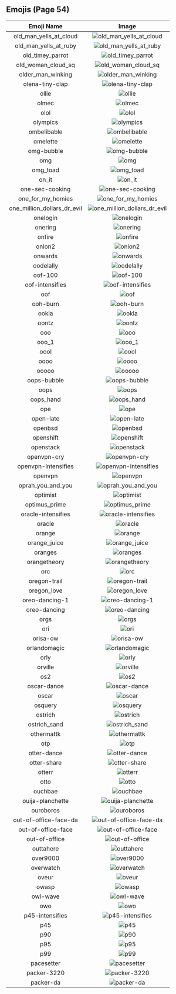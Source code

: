 
  ## Emojis (Page 54)
  |Emoji Name|Image|
  | :-: | :-: |
  |old_man_yells_at_cloud| ![old_man_yells_at_cloud](/emojis/hashicorp/old_man_yells_at_cloud.jpg)|
  |old_man_yells_at_ruby| ![old_man_yells_at_ruby](/emojis/hashicorp/old_man_yells_at_ruby.png)|
  |old_timey_parrot| ![old_timey_parrot](/emojis/hashicorp/old_timey_parrot.gif)|
  |old_woman_cloud_sq| ![old_woman_cloud_sq](/emojis/hashicorp/old_woman_cloud_sq.jpg)|
  |older_man_winking| ![older_man_winking](/emojis/hashicorp/older_man_winking.gif)|
  |olena-tiny-clap| ![olena-tiny-clap](/emojis/hashicorp/olena-tiny-clap.gif)|
  |ollie| ![ollie](/emojis/hashicorp/ollie.jpg)|
  |olmec| ![olmec](/emojis/hashicorp/olmec.jpg)|
  |olol| ![olol](/emojis/hashicorp/olol.gif)|
  |olympics| ![olympics](/emojis/hashicorp/olympics.png)|
  |ombelibable| ![ombelibable](/emojis/hashicorp/ombelibable.png)|
  |omelette| ![omelette](/emojis/hashicorp/omelette.png)|
  |omg-bubble| ![omg-bubble](/emojis/hashicorp/omg-bubble.gif)|
  |omg| ![omg](/emojis/hashicorp/omg.gif)|
  |omg_toad| ![omg_toad](/emojis/hashicorp/omg_toad.png)|
  |on_it| ![on_it](/emojis/hashicorp/on_it.png)|
  |one-sec-cooking| ![one-sec-cooking](/emojis/hashicorp/one-sec-cooking.png)|
  |one_for_my_homies| ![one_for_my_homies](/emojis/hashicorp/one_for_my_homies.gif)|
  |one_million_dollars_dr_evil| ![one_million_dollars_dr_evil](/emojis/hashicorp/one_million_dollars_dr_evil.jpg)|
  |onelogin| ![onelogin](/emojis/hashicorp/onelogin.png)|
  |onering| ![onering](/emojis/hashicorp/onering.png)|
  |onfire| ![onfire](/emojis/hashicorp/onfire.gif)|
  |onion2| ![onion2](/emojis/hashicorp/onion2.png)|
  |onwards| ![onwards](/emojis/hashicorp/onwards.png)|
  |oodelally| ![oodelally](/emojis/hashicorp/oodelally.gif)|
  |oof-100| ![oof-100](/emojis/hashicorp/oof-100.png)|
  |oof-intensifies| ![oof-intensifies](/emojis/hashicorp/oof-intensifies.gif)|
  |oof| ![oof](/emojis/hashicorp/oof.jpg)|
  |ooh-burn| ![ooh-burn](/emojis/hashicorp/ooh-burn.png)|
  |ookla| ![ookla](/emojis/hashicorp/ookla.jpg)|
  |oontz| ![oontz](/emojis/hashicorp/oontz.gif)|
  |ooo| ![ooo](/emojis/hashicorp/ooo.jpg)|
  |ooo_1| ![ooo_1](/emojis/hashicorp/ooo_1.png)|
  |oool| ![oool](/emojis/hashicorp/oool.png)|
  |oooo| ![oooo](/emojis/hashicorp/oooo.png)|
  |ooooo| ![ooooo](/emojis/hashicorp/ooooo.png)|
  |oops-bubble| ![oops-bubble](/emojis/hashicorp/oops-bubble.gif)|
  |oops| ![oops](/emojis/hashicorp/oops.jpg)|
  |oops_hand| ![oops_hand](/emojis/hashicorp/oops_hand.png)|
  |ope| ![ope](/emojis/hashicorp/ope.png)|
  |open-late| ![open-late](/emojis/hashicorp/open-late.jpg)|
  |openbsd| ![openbsd](/emojis/hashicorp/openbsd.gif)|
  |openshift| ![openshift](/emojis/hashicorp/openshift.png)|
  |openstack| ![openstack](/emojis/hashicorp/openstack.png)|
  |openvpn-cry| ![openvpn-cry](/emojis/hashicorp/openvpn-cry.gif)|
  |openvpn-intensifies| ![openvpn-intensifies](/emojis/hashicorp/openvpn-intensifies.gif)|
  |openvpn| ![openvpn](/emojis/hashicorp/openvpn.png)|
  |oprah_you_and_you| ![oprah_you_and_you](/emojis/hashicorp/oprah_you_and_you.gif)|
  |optimist| ![optimist](/emojis/hashicorp/optimist.png)|
  |optimus_prime| ![optimus_prime](/emojis/hashicorp/optimus_prime.png)|
  |oracle-intensifies| ![oracle-intensifies](/emojis/hashicorp/oracle-intensifies.gif)|
  |oracle| ![oracle](/emojis/hashicorp/oracle.jpg)|
  |orange| ![orange](/emojis/hashicorp/orange.png)|
  |orange_juice| ![orange_juice](/emojis/hashicorp/orange_juice.png)|
  |oranges| ![oranges](/emojis/hashicorp/oranges.png)|
  |orangetheory| ![orangetheory](/emojis/hashicorp/orangetheory.png)|
  |orc| ![orc](/emojis/hashicorp/orc.png)|
  |oregon-trail| ![oregon-trail](/emojis/hashicorp/oregon-trail.png)|
  |oregon_love| ![oregon_love](/emojis/hashicorp/oregon_love.png)|
  |oreo-dancing-1| ![oreo-dancing-1](/emojis/hashicorp/oreo-dancing-1.gif)|
  |oreo-dancing| ![oreo-dancing](/emojis/hashicorp/oreo-dancing.gif)|
  |orgs| ![orgs](/emojis/hashicorp/orgs.png)|
  |ori| ![ori](/emojis/hashicorp/ori.jpg)|
  |orisa-ow| ![orisa-ow](/emojis/hashicorp/orisa-ow.png)|
  |orlandomagic| ![orlandomagic](/emojis/hashicorp/orlandomagic.png)|
  |orly| ![orly](/emojis/hashicorp/orly.png)|
  |orville| ![orville](/emojis/hashicorp/orville.png)|
  |os2| ![os2](/emojis/hashicorp/os2.png)|
  |oscar-dance| ![oscar-dance](/emojis/hashicorp/oscar-dance.gif)|
  |oscar| ![oscar](/emojis/hashicorp/oscar.png)|
  |osquery| ![osquery](/emojis/hashicorp/osquery.png)|
  |ostrich| ![ostrich](/emojis/hashicorp/ostrich.png)|
  |ostrich_sand| ![ostrich_sand](/emojis/hashicorp/ostrich_sand.png)|
  |othermattk| ![othermattk](/emojis/hashicorp/othermattk.png)|
  |otp| ![otp](/emojis/hashicorp/otp.png)|
  |otter-dance| ![otter-dance](/emojis/hashicorp/otter-dance.gif)|
  |otter-share| ![otter-share](/emojis/hashicorp/otter-share.gif)|
  |otterr| ![otterr](/emojis/hashicorp/otterr.png)|
  |otto| ![otto](/emojis/hashicorp/otto.png)|
  |ouchbae| ![ouchbae](/emojis/hashicorp/ouchbae.png)|
  |ouija-planchette| ![ouija-planchette](/emojis/hashicorp/ouija-planchette.png)|
  |ouroboros| ![ouroboros](/emojis/hashicorp/ouroboros.png)|
  |out-of-office-face-da| ![out-of-office-face-da](/emojis/hashicorp/out-of-office-face-da.png)|
  |out-of-office-face| ![out-of-office-face](/emojis/hashicorp/out-of-office-face.png)|
  |out-of-office| ![out-of-office](/emojis/hashicorp/out-of-office.png)|
  |outtahere| ![outtahere](/emojis/hashicorp/outtahere.png)|
  |over9000| ![over9000](/emojis/hashicorp/over9000.png)|
  |overwatch| ![overwatch](/emojis/hashicorp/overwatch.png)|
  |oveur| ![oveur](/emojis/hashicorp/oveur.jpg)|
  |owasp| ![owasp](/emojis/hashicorp/owasp.png)|
  |owl-wave| ![owl-wave](/emojis/hashicorp/owl-wave.png)|
  |owo| ![owo](/emojis/hashicorp/owo.jpg)|
  |p45-intensifies| ![p45-intensifies](/emojis/hashicorp/p45-intensifies.gif)|
  |p45| ![p45](/emojis/hashicorp/p45.png)|
  |p90| ![p90](/emojis/hashicorp/p90.png)|
  |p95| ![p95](/emojis/hashicorp/p95.png)|
  |p99| ![p99](/emojis/hashicorp/p99.png)|
  |pacesetter| ![pacesetter](/emojis/hashicorp/pacesetter.png)|
  |packer-3220| ![packer-3220](/emojis/hashicorp/packer-3220.png)|
  |packer-da| ![packer-da](/emojis/hashicorp/packer-da.png)|
  